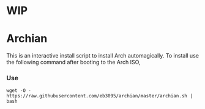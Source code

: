 # WIP

# Archian
This is an interactive install script to install Arch automagically. To install use the following command after booting to the Arch ISO,

### Use
```
wget -O - https://raw.githubusercontent.com/eb3095/archian/master/archian.sh | bash
```

